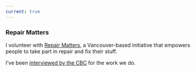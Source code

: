 ```yaml
---
current: true
---
```


### Repair Matters

I volunteer with [Repair Matters](http://repairmatters.ca), a Vancouver-based initiative that empowers people to take part in repair and fix their stuff.

I’ve been [interviewed by the CBC](/blog/repair-matters-on-cbc-radio) for the work we do.
